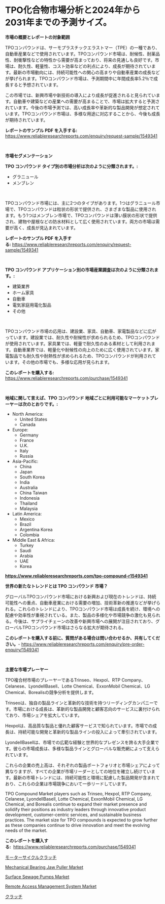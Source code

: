 <p><h1>TPO化合物市場分析と2024年から2031年までの予測サイズ。</h1></p><p><strong>市場の概要とレポートの対象範囲</strong></p>
<p><p>TPOコンパウンドは、サーモプラスチックエラストマー（TPE）の一種であり、自動車産業などで使用されています。TPOコンパウンド市場は、耐候性、耐薬品性、耐衝撃性などの特性から需要が高まっており、将来の見通しも良好です。市場は、耐久性、軽量性、コスト効率などの利点により、成長が期待されています。最新の市場動向には、持続可能性への関心の高まりや自動車産業の成長などが挙げられます。TPOコンパウンド市場は、予測期間中に年間成長率5.2％で成長すると予想されています。</p><p>この市場では、新興市場や新技術の導入により成長が促進されると見られています。自動車や建築などの産業への需要が高まることで、市場は拡大すると予測されています。今後の市場予測では、高い成長率や革新的な製品開発が想定されています。TPOコンパウンド市場は、多様な用途に対応することから、今後も成長が期待されています。</p></p>
<p><strong>レポートのサンプル PDF を入手する:</strong> <a href="https://www.reliableresearchreports.com/enquiry/request-sample/1549341">https://www.reliableresearchreports.com/enquiry/request-sample/1549341</a></p>
<p>&nbsp;</p>
<p><strong>市場セグメンテーション</strong></p>
<p><strong>TPO コンパウンド タイプ別の市場分析は次のように分類されます。:</strong></p>
<p><ul><li>グラニュール</li><li>メンブレン</li></ul></p>
<p>&nbsp;</p>
<p><p>TPOコンパウンド市場には、主に2つのタイプがあります。1つはグラニュール市場で、TPOコンパウンドは粒状の形状で提供され、さまざまな製品に使用されます。もう1つはメンブレン市場で、TPOコンパウンドは薄い膜状の形状で提供され、建物や屋根などの防水材料として広く使用されています。両方の市場は需要が高く、成長が見込まれています。</p></p>
<p><strong>レポートのサンプル PDF を入手する:</strong>&nbsp;<a href="https://www.reliableresearchreports.com/enquiry/request-sample/1549341">https://www.reliableresearchreports.com/enquiry/request-sample/1549341</a></p>
<p>&nbsp;</p>
<p><strong> TPO コンパウンド アプリケーション別の市場産業調査は次のように分類されます。:</strong></p>
<p><ul><li>建築業界</li><li>ホーム家具</li><li>自動車</li><li>電気家庭用電化製品</li><li>その他</li></ul></p>
<p>&nbsp;</p>
<p><p>TPOコンパウンド市場の応用は、建設業、家具、自動車、家電製品などに広がっています。建設業では、耐久性や耐候性が求められるため、TPOコンパウンドが使用されています。家具業では、軽量で耐久性のある素材として利用されます。自動車業界では、軽量化や耐候性の向上のために広く使用されています。家電製品でも耐久性や耐熱性が求められるため、TPOコンパウンドが利用されています。その他の市場でも、多様な応用が見られます。</p></p>
<p><strong>このレポートを購入する:</strong>&nbsp; <a href="https://www.reliableresearchreports.com/purchase/1549341">https://www.reliableresearchreports.com/purchase/1549341</a></p>
<p>&nbsp;</p>
<p><strong>地域に関して言えば、TPO コンパウンド 地域ごとに利用可能なマーケットプレーヤーは次のとおりです。:</strong></p>
<p><ul>
    <li>
        North America:
        <ul>
            <li>United States</li>
            <li>Canada</li>
        </ul>
    </li>
    <li>
        Europe:
        <ul>
            <li>Germany</li>
            <li>France</li>
            <li>U.K.</li>
            <li>Italy</li>
            <li>Russia</li>
        </ul>
    </li>
    <li>
        Asia-Pacific:
        <ul>
            <li>China</li>
            <li>Japan</li>
            <li>South Korea</li>
            <li>India</li>
            <li>Australia</li>
            <li>China Taiwan</li>
            <li>Indonesia</li>
            <li>Thailand</li>
            <li>Malaysia</li>
        </ul>
    </li>
    <li>
        Latin America:
        <ul>
            <li>Mexico</li>
            <li>Brazil</li>
            <li>Argentina Korea</li>
            <li>Colombia</li>
        </ul>
    </li>
    <li>
        Middle East & Africa:
        <ul>
            <li>Turkey</li>
            <li>Saudi</li>
            <li>Arabia</li>
            <li>UAE</li>
            <li>Korea</li>
        </ul>
    </li>
    </ul></p>
<p><strong><a href="https://www.reliableresearchreports.com/tpo-compound-r1549341">https://www.reliableresearchreports.com/tpo-compound-r1549341</a></strong>&nbsp;</p>
<p><strong>世界の新たなトレンドとは TPO コンパウンド 市場？</strong></p>
<p><p>グローバルTPOコンパウンド市場における新興および現在のトレンドは、持続可能性への重点、自動車産業における需要の増加、技術革新の推進などが挙げられる。これらのトレンドにより、TPOコンパウンド市場は成長を続け、環境への配慮や効率性が重視されている。また、製品の多様化や市場競争の激化も見られる。今後は、サプライチェーンの改善や新興市場への展開が注目されており、グローバルTPOコンパウンド市場はさらなる拡大が期待される。</p></p>
<p><strong>このレポートを購入する前に、質問がある場合は問い合わせるか、共有してください。</strong>- <a href="https://www.reliableresearchreports.com/enquiry/pre-order-enquiry/1549341">https://www.reliableresearchreports.com/enquiry/pre-order-enquiry/1549341</a></p>
<p>&nbsp;</p>
<p><strong>主要な市場プレーヤー</strong></p>
<p><p>TPO複合材市場のプレーヤーであるTrinseo、Hexpol、RTP Company、Celanese、LyondellBasell、Lotte Chemical、ExxonMobil Chemical、LG Chemical、Borealisの競争分析を提供します。</p><p>Trinseoは、独自の製品ラインと革新的な技術を持つリーディングカンパニーです。市場における成長は、革新的な製品開発と顧客志向のサービスに裏付けられており、市場シェアを拡大しています。</p><p>Hexpolは、高品質な製品と優れた顧客サービスで知られています。市場での成長は、持続可能な開発と革新的な製品ラインの投入によって牽引されています。</p><p>LyondellBasellは、市場での広範な経験と世界的なプレゼンスを誇る大手企業です。彼らの市場成長は、多様な製品ラインとグローバルな販売網によって支えられています。</p><p>これらの企業の売上高は、それぞれの製品ポートフォリオと市場シェアによって異なりますが、すべての企業が市場リーダーとしての地位を確立し続けています。最新の市場トレンドには、持続可能性と環境に配慮した製品開発が含まれており、これらの企業は市場競争において一歩リードしています。</p><p>TPO Compound Market players such as Trinseo, Hexpol, RTP Company, Celanese, LyondellBasell, Lotte Chemical, ExxonMobil Chemical, LG Chemical, and Borealis continue to expand their market presence and solidify their positions as industry leaders through innovative product development, customer-centric services, and sustainable business practices. The market size for TPO compounds is expected to grow further as these companies continue to drive innovation and meet the evolving needs of the market.</p></p>
<p><strong>このレポートを購入する:</strong>&nbsp;&nbsp;<a href="https://www.reliableresearchreports.com/purchase/1549341">https://www.reliableresearchreports.com/purchase/1549341</a></p>
<p><p><a href="https://github.com/zjkmgcs938405/Market-Research-Report-List-2/blob/main/284374056111.md">モーターサイクルクラッチ</a></p><p><a href="https://www.linkedin.com/pulse/mechanical-bearing-jaw-puller-market-research-report-its-8l3nf">Mechanical Bearing Jaw Puller Market</a></p><p><a href="https://www.linkedin.com/pulse/surface-sewage-pumpsnbspmarket-focuses-market-share-9rx1e">Surface Sewage Pumps Market</a></p><p><a href="https://github.com/arionmp/Market-Research-Report-List-3/blob/main/remote-access-management-system-market.md">Remote Access Management System Market</a></p><p><a href="https://github.com/roulaayoub-saad/Market-Research-Report-List-1/blob/main/848626356112.md">クラッチ</a></p></p>